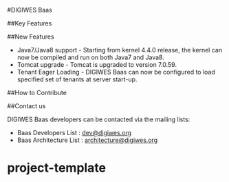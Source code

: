 #DIGIWES Baas

##Key Features

##New Features
* Java7/Java8 support - Starting from kernel 4.4.0 release, the kernel can now be compiled and run on both Java7 and Java8.
* Tomcat upgrade - Tomcat is upgraded to version 7.0.59. 
* Tenant Eager Loading - DIGIWES Baas can now be configured to load specified set of tenants at server start-up.


##How to Contribute

##Contact us

DIGIWES Baas developers can be contacted via the mailing lists:

* Baas Developers List : dev@digiwes.org
* Baas Architecture List : architecture@digiwes.org
# project-template
